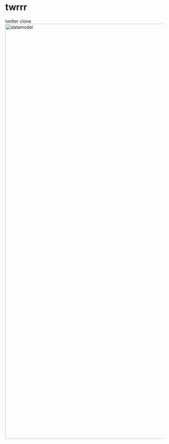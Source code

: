 # twrrr
twitter clone
<img width="1320" alt="datamodel" src="https://user-images.githubusercontent.com/113067058/236320960-8cce3cf5-c674-4561-baca-7233d98f6f69.png">
